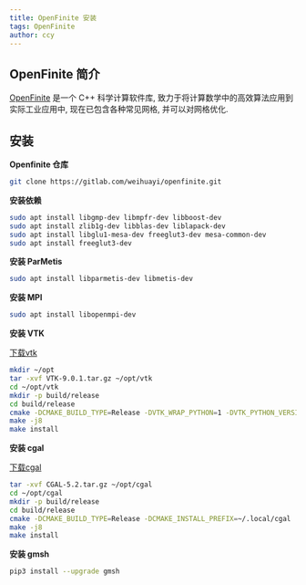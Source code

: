 ```yaml
---
title: OpenFinite 安装
tags: OpenFinite
author: ccy
---
```


## OpenFinite 简介
[OpenFinite](https://gitlab.com/weihuayi/openfinite) 是一个 C++ 科学计算软件库,
致力于将计算数学中的高效算法应用到实际工业应用中, 现在已包含各种常见网格,
并可以对网格优化.

## 安装
**Openfinite 仓库**
```bash
git clone https://gitlab.com/weihuayi/openfinite.git
```
**安装依赖**
```bash
sudo apt install libgmp-dev libmpfr-dev libboost-dev 
sudo apt install zlib1g-dev libblas-dev liblapack-dev
sudo apt install libglu1-mesa-dev freeglut3-dev mesa-common-dev
sudo apt install freeglut3-dev
```

**安装 ParMetis** 
```bash
sudo apt install libparmetis-dev libmetis-dev
```

**安装 MPI**
```bash
sudo apt install libopenmpi-dev
```

**安装 VTK**

[下载vtk](https://vtk.org/download/)
```bash
mkdir ~/opt
tar -xvf VTK-9.0.1.tar.gz ~/opt/vtk
cd ~/opt/vtk
mkdir -p build/release
cd build/release
cmake -DCMAKE_BUILD_TYPE=Release -DVTK_WRAP_PYTHON=1 -DVTK_PYTHON_VERSION=3 -DBUILD_TESTING=0 -DCMAKE_INSTALL_PREFIX=~/.local/vtk ../..
make -j8
make install
```

**安装 cgal**

[下载cgal](https://github.com/CGAL/cgal/archive/refs/tags/v5.3.tar.gz)
```bash
tar -xvf CGAL-5.2.tar.gz ~/opt/cgal
cd ~/opt/cgal
mkdir -p build/release
cd build/release
cmake -DCMAKE_BUILD_TYPE=Release -DCMAKE_INSTALL_PREFIX=~/.local/cgal ../..
make -j8
make install
```

**安装 gmsh**
```bash
pip3 install --upgrade gmsh
```
